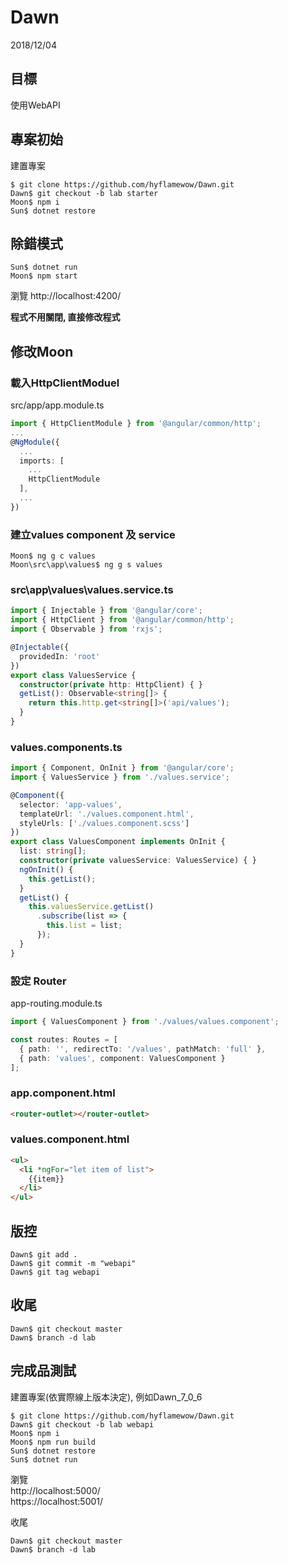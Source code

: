 # Dawn
2018/12/04
## 目標
使用WebAPI

## 專案初始
建置專案
```shell
$ git clone https://github.com/hyflamewow/Dawn.git
Dawn$ git checkout -b lab starter
Moon$ npm i
Sun$ dotnet restore
```
## 除錯模式
```shell
Sun$ dotnet run
Moon$ npm start
```
瀏覽 http://localhost:4200/

**程式不用關閉, 直接修改程式**
## 修改Moon
### 載入HttpClientModuel  
src/app/app.module.ts  
```ts
import { HttpClientModule } from '@angular/common/http';
...
@NgModule({
  ...
  imports: [
    ...
    HttpClientModule
  ],
  ...
})
```
### 建立values component 及 service
```shell
Moon$ ng g c values
Moon\src\app\values$ ng g s values
```
### src\app\values\values.service.ts
```ts
import { Injectable } from '@angular/core';
import { HttpClient } from '@angular/common/http';
import { Observable } from 'rxjs';

@Injectable({
  providedIn: 'root'
})
export class ValuesService {
  constructor(private http: HttpClient) { }
  getList(): Observable<string[]> {
    return this.http.get<string[]>('api/values');
  }
}
```
### values.components.ts
```ts
import { Component, OnInit } from '@angular/core';
import { ValuesService } from './values.service';

@Component({
  selector: 'app-values',
  templateUrl: './values.component.html',
  styleUrls: ['./values.component.scss']
})
export class ValuesComponent implements OnInit {
  list: string[];
  constructor(private valuesService: ValuesService) { }
  ngOnInit() {
    this.getList();
  }
  getList() {
    this.valuesService.getList()
      .subscribe(list => {
        this.list = list;
      });
  }
}
```
### 設定 Router
app-routing.module.ts
```ts
import { ValuesComponent } from './values/values.component';

const routes: Routes = [
  { path: '', redirectTo: '/values', pathMatch: 'full' },
  { path: 'values', component: ValuesComponent }
];
```
### app.component.html
```html
<router-outlet></router-outlet>
```
### values.component.html
```html
<ul>
  <li *ngFor="let item of list">
    {{item}}
  </li>
</ul>
```
## 版控
```
Dawn$ git add .
Dawn$ git commit -m "webapi"
Dawn$ git tag webapi
```
## 收尾
```
Dawn$ git checkout master
Dawn$ branch -d lab
```

## 完成品測試
建置專案(依實際線上版本決定), 例如Dawn_7_0_6
```
$ git clone https://github.com/hyflamewow/Dawn.git
Dawn$ git checkout -b lab webapi
Moon$ npm i
Moon$ npm run build
Sun$ dotnet restore
Sun$ dotnet run
```
瀏覽  
http://localhost:5000/  
https://localhost:5001/

收尾
```
Dawn$ git checkout master
Dawn$ branch -d lab
```